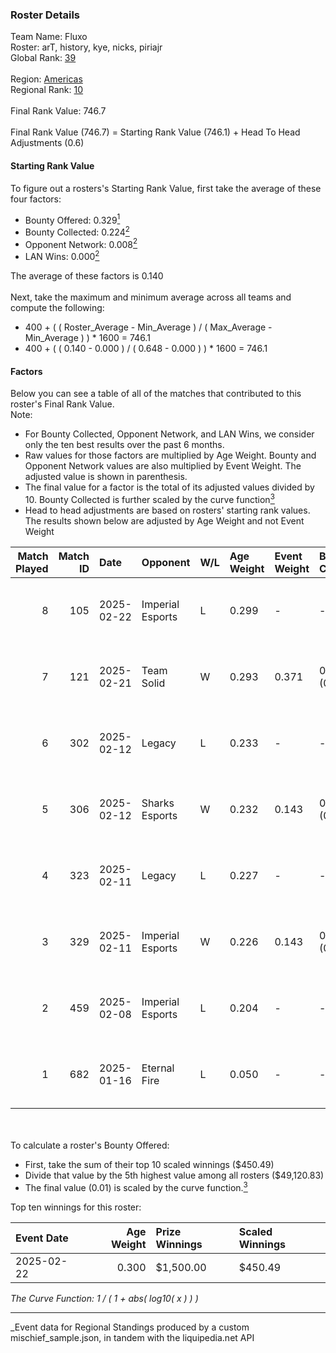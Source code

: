 ### Roster Details<br />
Team Name: Fluxo<br />
Roster: arT, history, kye, nicks, piriajr<br />
Global Rank: [39](../../standings_global_2025_07_07.md)<br />
<br />
Region: [Americas]( ../../standings_americas_2025_07_07.md)<br />
Regional Rank: [10]( ../../standings_americas_2025_07_07.md)<br />
<br />
Final Rank Value:  746.7<br />
<br />
Final Rank Value (746.7) = Starting Rank Value (746.1) + Head To Head Adjustments (0.6)<br />

#### Starting Rank Value<br />
To figure out a rosters's Starting Rank Value, first take the average of these four factors:<br />
- Bounty Offered: 0.329[<sup>1</sup>](#table2)
- Bounty Collected: 0.224[<sup>2</sup>](#table1)
- Opponent Network: 0.008[<sup>2</sup>](#table1)
- LAN Wins: 0.000[<sup>2</sup>](#table1)

The average of these factors is 0.140<br />
<br />
Next, take the maximum and minimum average across all teams and compute the following:<br />
- 400 + ( ( Roster_Average - Min_Average ) / ( Max_Average - Min_Average ) ) * 1600 = 746.1
- 400 + ( ( 0.140 - 0.000 ) / ( 0.648 - 0.000 ) ) * 1600 = 746.1


#### Factors<br />
Below you can see a table of all of the matches that contributed to this roster's Final Rank Value.<br />
Note:<br />

- For Bounty Collected, Opponent Network, and LAN Wins, we consider only the ten best results over the past 6 months.
- Raw values for those factors are multiplied by Age Weight. Bounty and Opponent Network values are also multiplied by Event Weight. The adjusted value is shown in parenthesis.
- The final value for a factor is the total of its adjusted values divided by 10. Bounty Collected is further scaled by the curve function[<sup>3</sup>](#curveFunction)
- Head to head adjustments are based on rosters' starting rank values. The results shown below are adjusted by Age Weight and not Event Weight
<span id="table1"></span><br />


| Match Played | Match ID | Date       | Opponent         | W/L | Age Weight | Event Weight | Bounty Collected | Opponent Network | LAN Wins  | H2H Adj. | Roster                            |
| -: | -: | :- | :- | :- | :- | :- | :- | :- | :- | -: | :- |
|            8 |      105 | 2025-02-22 | Imperial Esports | L   | 0.299      | -            | -                | -                | -         |    -3.15 | arT, history, kye, nicks, piriajr |
|            7 |      121 | 2025-02-21 | Team Solid       | W   | 0.293      | 0.371        | 0.006 (0.001)    | 0.305 (0.033)    | 0 (0.000) |     4.12 | arT, history, kye, nicks, piriajr |
|            6 |      302 | 2025-02-12 | Legacy           | L   | 0.233      | -            | -                | -                | -         |    -3.60 | arT, history, kye, nicks, piriajr |
|            5 |      306 | 2025-02-12 | Sharks Esports   | W   | 0.232      | 0.143        | 0.024 (0.001)    | 0.515 (0.017)    | 0 (0.000) |     4.10 | arT, history, kye, nicks, piriajr |
|            4 |      323 | 2025-02-11 | Legacy           | L   | 0.227      | -            | -                | -                | -         |    -3.53 | arT, history, kye, nicks, piriajr |
|            3 |      329 | 2025-02-11 | Imperial Esports | W   | 0.226      | 0.143        | 0.061 (0.002)    | 0.910 (0.029)    | 0 (0.000) |     4.82 | arT, history, kye, nicks, piriajr |
|            2 |      459 | 2025-02-08 | Imperial Esports | L   | 0.204      | -            | -                | -                | -         |    -2.20 | arT, history, kye, nicks, piriajr |
|            1 |      682 | 2025-01-16 | Eternal Fire     | L   | 0.050      | -            | -                | -                | -         |    -0.00 | arT, history, kye, nicks, piriajr |

<br />
<span id="table2"></span><br />
To calculate a roster's Bounty Offered:<br />

- First, take the sum of their top 10 scaled winnings ($450.49)
- Divide that value by the 5th highest value among all rosters ($49,120.83)
- The final value (0.01) is scaled by the curve function.[<sup>3</sup>](#curveFunction)

Top ten winnings for this roster:<br />

| Event Date | Age Weight | Prize Winnings | Scaled Winnings |
| :- | -: | :- | :- |
| 2025-02-22 |      0.300 | $1,500.00      | $450.49         |


<span id="curveFunction"></span>_The Curve Function: 1 / ( 1 + abs( log10( x ) ) )_<br />

---
_Event data for Regional Standings produced by a custom mischief_sample.json, in tandem with the liquipedia.net API<br />
